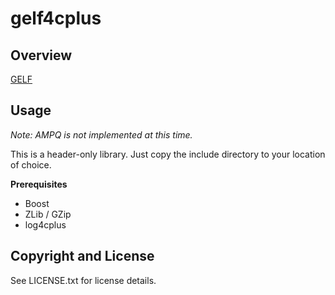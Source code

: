 # gelf4cplus

## Overview

[GELF][1]

[1]: http://graylog2.org/gelf

## Usage

*Note: AMPQ is not implemented at this time.*

This is a header-only library. Just copy the include directory to your location of choice.

**Prerequisites**
- Boost
- ZLib / GZip
- log4cplus

## Copyright and License

See LICENSE.txt for license details.

